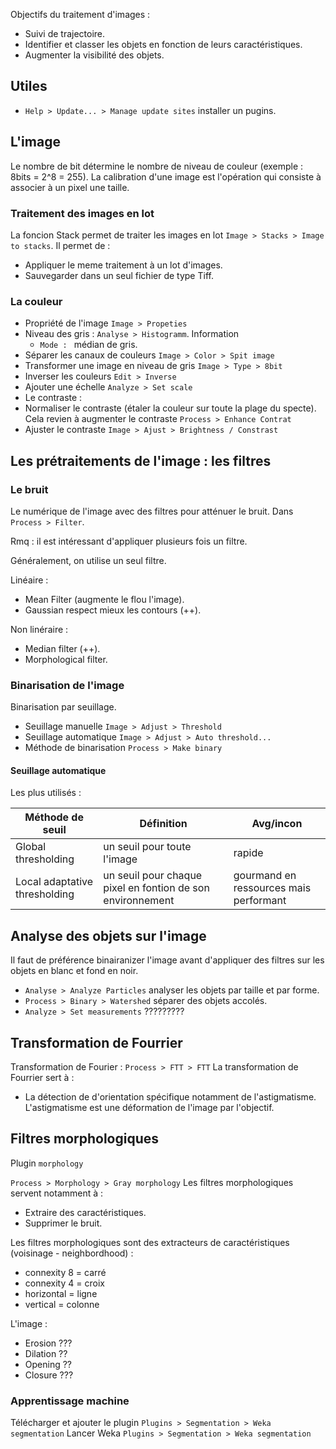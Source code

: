 
Objectifs du traitement d'images :
* Suivi de trajectoire.
* Identifier et classer les objets en fonction de leurs caractéristiques.
* Augmenter la visibilité des objets.

## Utiles

* `Help > Update... > Manage update sites` installer un pugins.

## L'image 

Le nombre de bit détermine le nombre de niveau de couleur (exemple : 8bits = 2^8 = 255).
La calibration d'une image est l'opération qui consiste à associer à un pixel une taille.

### Traitement des images en lot

La foncion Stack permet de traiter les images en lot `Image > Stacks > Image to stacks`. Il permet de :
* Appliquer le meme traitement à un lot d'images.
* Sauvegarder dans un seul fichier de type Tiff.

### La couleur

* Propriété de l'image `Image > Propeties`
* Niveau des gris : `Analyse > Histogramm`. Information 
  * `Mode : ` médian de gris.
* Séparer les canaux de couleurs `Image > Color > Spit image`
* Transformer une image en niveau de gris `Image > Type > 8bit`
* Inverser les couleurs `Edit > Inverse`
* Ajouter une échelle `Analyze > Set scale`
* Le contraste :
 * Normaliser le contraste (étaler la couleur sur toute la plage du specte). Cela revien à augmenter le contraste `Process > Enhance Contrat`
 * Ajuster le contraste `Image > Ajust > Brightness / Constrast`

## Les prétraitements de l'image : les filtres

### Le bruit 

Le numérique de l'image avec des filtres pour atténuer le bruit. Dans `Process > Filter`.

Rmq : il est intéressant d'appliquer plusieurs fois un filtre.

Généralement, on utilise un seul filtre.

Linéaire :
* Mean Filter (augmente le flou l'image).
* Gaussian respect mieux les contours (++).

Non linéraire :
* Median filter (++).
* Morphological filter.

### Binarisation de l'image
 
 Binarisation par seuillage.
 
* Seuillage manuelle `Image > Adjust > Threshold`
* Seuillage automatique `Image > Adjust > Auto threshold...`
* Méthode de binarisation `Process > Make binary`

#### Seuillage automatique

Les plus utilisés :

| Méthode de seuil | Définition | Avg/incon |
|---|---|---|
| Global thresholding | un seuil pour toute l'image | rapide  |
| Local adaptative thresholding | un seuil pour chaque pixel en fontion de son environnement | gourmand en ressources mais performant |

## Analyse des objets sur l'image

 Il faut de préférence binairanizer l'image avant d'appliquer des filtres sur les objets en blanc et fond en noir.
* `Analyse > Analyze Particles` analyser les objets par taille et par forme.
* `Process > Binary > Watershed` séparer des objets accolés.
* `Analyze > Set measurements` ?????????

## Transformation de Fourrier

Transformation de Fourier : `Process > FTT > FTT`
La transformation de Fourrier sert à :
* La détection de d'orientation spécifique notamment de l'astigmatisme. L'astigmatisme est une déformation de l'image par l'objectif.

## Filtres morphologiques

Plugin `morphology`

`Process > Morphology > Gray morphology`
Les filtres morphologiques servent notamment à :
* Extraire des caractéristiques.
* Supprimer le bruit.

Les filtres morphologiques sont des extracteurs de caractéristiques (voisinage - neighbordhood) :
* connexity 8 = carré
* connexity 4 = croix
* horizontal = ligne
* vertical = colonne

L'image :
* Erosion ???
* Dilation ??
* Opening ??
* Closure ???

### Apprentissage machine

Télécharger et ajouter le plugin `Plugins > Segmentation > Weka segmentation`
Lancer Weka `Plugins > Segmentation > Weka segmentation`
